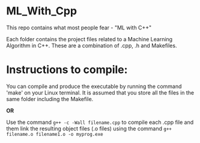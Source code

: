 # ML_With_Cpp
This repo contains what most people fear - "ML with C++"

Each folder contains the project files related to a Machine Learning Algorithm in C++. These are a combination of .cpp, .h and Makefiles.

# Instructions to compile:

You can compile and produce the executable by running the command 'make' on your Linux terminal. It is assumed that you store all the files in the same folder including the Makefile.

**OR**

Use the command ```g++ -c -Wall filename.cpp``` to compile each .cpp file and them link the resulting object files (.o files) using the command ```g++ filename.o filename1.o -o myprog.exe```
